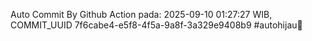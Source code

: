 Auto Commit By Github Action pada: 2025-09-10 01:27:27 WIB, COMMIT_UUID 7f6cabe4-e5f8-4f5a-9a8f-3a329e9408b9 #autohijau🗿
